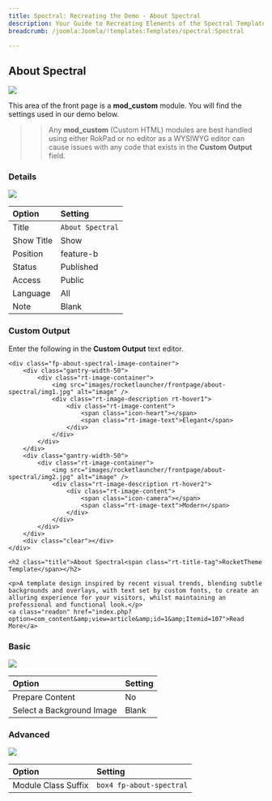 ```yaml
---
title: Spectral: Recreating the Demo - About Spectral
description: Your Guide to Recreating Elements of the Spectral Template for Joomla
breadcrumb: /joomla:Joomla/!templates:Templates/spectral:Spectral

---
```


About Spectral
-----

![][demo]

This area of the front page is a **mod_custom** module. You will find the settings used in our demo below.

>> Any **mod_custom** (Custom HTML) modules are best handled using either RokPad or no editor as a WYSIWYG editor can cause issues with any code that exists in the **Custom Output** field.

### Details
![][demo2]

| Option     | Setting              |  
| :--------- | :------------------- |  
| Title      | `About Spectral`     |  
| Show Title | Show                 |  
| Position   | feature-b            |  
| Status     | Published            |  
| Access     | Public               |  
| Language   | All                  |  
| Note       | Blank                |  

### Custom Output
Enter the following in the **Custom Output** text editor.

~~~
<div class="fp-about-spectral-image-container">
	<div class="gantry-width-50">
		<div class="rt-image-container">
			<img src="images/rocketlauncher/frontpage/about-spectral/img1.jpg" alt="image" />
			<div class="rt-image-description rt-hover1">
				<div class="rt-image-content">
					<span class="icon-heart"></span>
					<span class="rt-image-text">Elegant</span>					
				</div>
			</div>			
		</div>
	</div>
	<div class="gantry-width-50">
		<div class="rt-image-container">
			<img src="images/rocketlauncher/frontpage/about-spectral/img2.jpg" alt="image" />
			<div class="rt-image-description rt-hover2">
				<div class="rt-image-content">
					<span class="icon-camera"></span>
					<span class="rt-image-text">Modern</span>					
				</div>
			</div>			
		</div>
	</div>	
	<div class="clear"></div>
</div>

<h2 class="title">About Spectral<span class="rt-title-tag">RocketTheme Template</span></h2>

<p>A template design inspired by recent visual trends, blending subtle backgrounds and overlays, with text set by custom fonts, to create an alluring experience for your visitors, whilst maintaining an professional and functional look.</p>
<a class="readon" href="index.php?option=com_content&amp;view=article&amp;id=1&amp;Itemid=107">Read More</a>
~~~

### Basic
![][demo3]

| Option                    | Setting |  
| :------------------------ | :------ |  
| Prepare Content           | No      |  
| Select a Background Image | Blank   |

### Advanced
![][demo4]

| Option              | Setting                  |  
| :------------------ | :----------------------- |  
| Module Class Suffix | `box4 fp-about-spectral` |  

[demo]: assets/demo_13.jpeg
[demo2]: assets/about_1.jpeg
[demo3]: assets/about_2.jpeg
[demo4]: assets/about_3.jpeg
